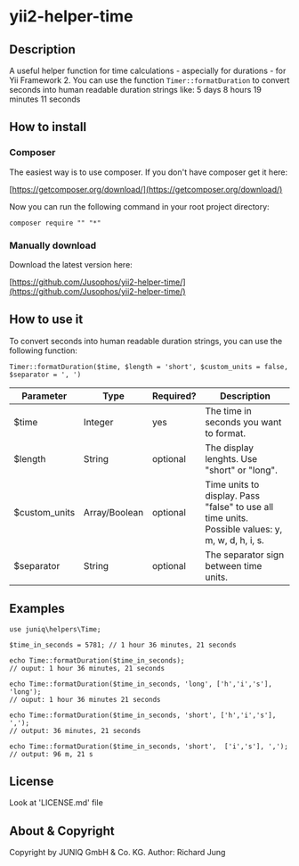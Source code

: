 # yii2-helper-time

## Description
A useful helper function for time calculations - aspecially for durations - for Yii Framework 2. You can use the function `Timer::formatDuration` to convert seconds into human readable duration strings like: 5 days 8 hours 19 minutes 11 seconds

## How to install

### Composer
The easiest way is to use composer. If you don't have composer get it here:

[https://getcomposer.org/download/](https://getcomposer.org/download/)

Now you can run the following command in your root project directory:

`composer require "" "*"`

### Manually download

Download the latest version here:

[https://github.com/Jusophos/yii2-helper-time/](https://github.com/Jusophos/yii2-helper-time/)

## How to use it

To convert seconds into human readable duration strings, you can use the following function:

```
Timer::formatDuration($time, $length = 'short', $custom_units = false, $separator = ', ')
```

Parameter      | Type           | Required? | Description                                  |
---------------|----------------|-----------|----------------------------------------------|
$time          | Integer        | yes       | The time in seconds you want to format.      |
$length        | String         | optional  | The display lenghts. Use "short" or "long".  |
$custom_units  | Array/Boolean  | optional  | Time units to display. Pass "false" to use all time units. Possible values: y, m, w, d, h, i, s. |
$separator     | String         | optional  | The separator sign between time units.       |

## Examples

~~~
use juniq\helpers\Time;

$time_in_seconds = 5781; // 1 hour 36 minutes, 21 seconds

echo Time::formatDuration($time_in_seconds);
// ouput: 1 hour 36 minutes, 21 seconds

echo Time::formatDuration($time_in_seconds, 'long', ['h','i','s'], 'long');
// ouput: 1 hour 36 minutes 21 seconds

echo Time::formatDuration($time_in_seconds, 'short', ['h','i','s'], ',');
// output: 36 minutes, 21 seconds

echo Time::formatDuration($time_in_seconds, 'short',  ['i','s'], ',');
// output: 96 m, 21 s

~~~

## License

Look at 'LICENSE.md' file

## About & Copyright

Copyright by JUNIQ GmbH & Co. KG. Author: Richard Jung

